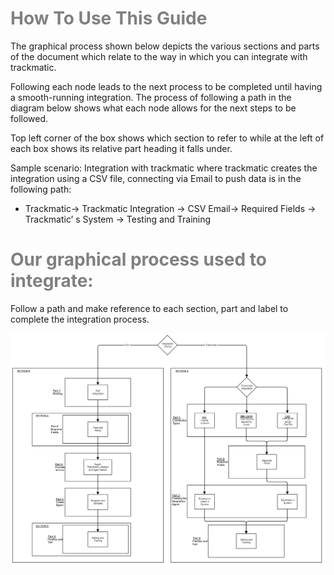 # <span style="color:grey">How To Use This Guide</span>

The graphical process shown below depicts the various sections and parts of the document which relate to the way in which you can integrate with trackmatic.

Following each node leads to the next process to be completed until having a smooth-running integration. The process of following a path in the diagram below shows what each node allows for the next steps to be followed.

Top left corner of the box shows which section to refer to while at the left of each box shows its relative part heading it falls under.

Sample scenario:
Integration with trackmatic where trackmatic creates the integration using a CSV file, connecting via Email to push data is in the following path:
-	Trackmatic-> Trackmatic Integration -> CSV Email-> Required Fields -> Trackmatic’ s System -> Testing and Training


# <span style="color:grey"> Our graphical process used to integrate:</span>
Follow a path and make reference to each section, part and label to complete the integration process.

![Adding pic](../Images/integrationflow.png)